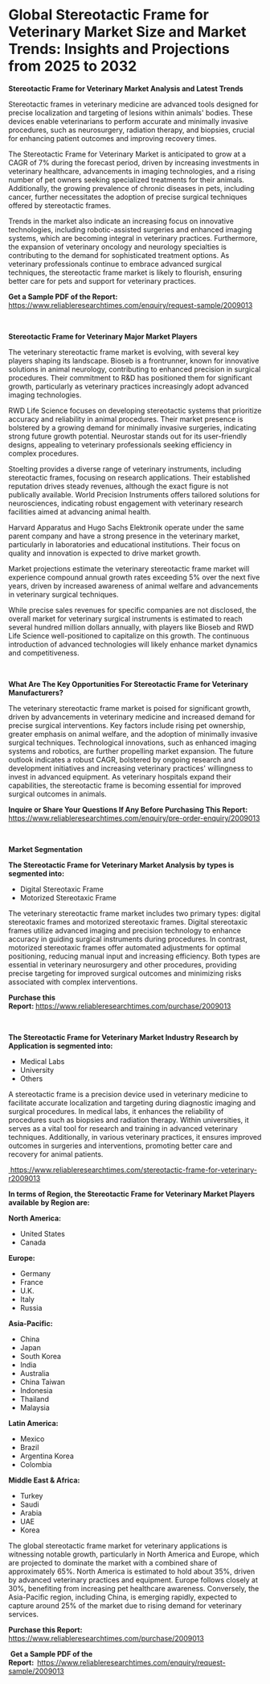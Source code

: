 <p><h1>Global Stereotactic Frame for Veterinary Market Size and Market Trends: Insights and Projections from 2025 to 2032</h1></p><p><strong>Stereotactic Frame for Veterinary Market Analysis and Latest Trends</strong></p>
<p><p>Stereotactic frames in veterinary medicine are advanced tools designed for precise localization and targeting of lesions within animals' bodies. These devices enable veterinarians to perform accurate and minimally invasive procedures, such as neurosurgery, radiation therapy, and biopsies, crucial for enhancing patient outcomes and improving recovery times.</p><p>The Stereotactic Frame for Veterinary Market is anticipated to grow at a CAGR of 7% during the forecast period, driven by increasing investments in veterinary healthcare, advancements in imaging technologies, and a rising number of pet owners seeking specialized treatments for their animals. Additionally, the growing prevalence of chronic diseases in pets, including cancer, further necessitates the adoption of precise surgical techniques offered by stereotactic frames.</p><p>Trends in the market also indicate an increasing focus on innovative technologies, including robotic-assisted surgeries and enhanced imaging systems, which are becoming integral in veterinary practices. Furthermore, the expansion of veterinary oncology and neurology specialties is contributing to the demand for sophisticated treatment options. As veterinary professionals continue to embrace advanced surgical techniques, the stereotactic frame market is likely to flourish, ensuring better care for pets and support for veterinary practices.</p></p>
<p><strong>Get a Sample PDF of the Report:&nbsp;</strong> <a href="https://www.reliableresearchtimes.com/enquiry/request-sample/2009013?utm_campaign=3349&utm_medium=2&utm_source=Github&utm_content=ia&utm_term=16042025&utm_id=stereotactic-frame-for-veterinary">https://www.reliableresearchtimes.com/enquiry/request-sample/2009013</a></p>
<p>&nbsp;</p>
<p><strong>Stereotactic Frame for Veterinary Major Market Players</strong></p>
<p><p>The veterinary stereotactic frame market is evolving, with several key players shaping its landscape. Bioseb is a frontrunner, known for innovative solutions in animal neurology, contributing to enhanced precision in surgical procedures. Their commitment to R&D has positioned them for significant growth, particularly as veterinary practices increasingly adopt advanced imaging technologies.</p><p>RWD Life Science focuses on developing stereotactic systems that prioritize accuracy and reliability in animal procedures. Their market presence is bolstered by a growing demand for minimally invasive surgeries, indicating strong future growth potential. Neurostar stands out for its user-friendly designs, appealing to veterinary professionals seeking efficiency in complex procedures.</p><p>Stoelting provides a diverse range of veterinary instruments, including stereotactic frames, focusing on research applications. Their established reputation drives steady revenues, although the exact figure is not publically available. World Precision Instruments offers tailored solutions for neurosciences, indicating robust engagement with veterinary research facilities aimed at advancing animal health.</p><p>Harvard Apparatus and Hugo Sachs Elektronik operate under the same parent company and have a strong presence in the veterinary market, particularly in laboratories and educational institutions. Their focus on quality and innovation is expected to drive market growth.</p><p>Market projections estimate the veterinary stereotactic frame market will experience compound annual growth rates exceeding 5% over the next five years, driven by increased awareness of animal welfare and advancements in veterinary surgical techniques.</p><p>While precise sales revenues for specific companies are not disclosed, the overall market for veterinary surgical instruments is estimated to reach several hundred million dollars annually, with players like Bioseb and RWD Life Science well-positioned to capitalize on this growth. The continuous introduction of advanced technologies will likely enhance market dynamics and competitiveness.</p></p>
<p>&nbsp;</p>
<p><strong>What Are The Key Opportunities For Stereotactic Frame for Veterinary Manufacturers?</strong></p>
<p><p>The veterinary stereotactic frame market is poised for significant growth, driven by advancements in veterinary medicine and increased demand for precise surgical interventions. Key factors include rising pet ownership, greater emphasis on animal welfare, and the adoption of minimally invasive surgical techniques. Technological innovations, such as enhanced imaging systems and robotics, are further propelling market expansion. The future outlook indicates a robust CAGR, bolstered by ongoing research and development initiatives and increasing veterinary practices' willingness to invest in advanced equipment. As veterinary hospitals expand their capabilities, the stereotactic frame is becoming essential for improved surgical outcomes in animals.</p></p>
<p><strong>Inquire or Share Your Questions If Any Before Purchasing This Report:</strong> <a href="https://www.reliableresearchtimes.com/enquiry/pre-order-enquiry/2009013?utm_campaign=3349&utm_medium=2&utm_source=Github&utm_content=ia&utm_term=16042025&utm_id=stereotactic-frame-for-veterinary">https://www.reliableresearchtimes.com/enquiry/pre-order-enquiry/2009013</a></p>
<p>&nbsp;</p>
<p><strong>Market Segmentation</strong></p>
<p><strong>The Stereotactic Frame for Veterinary Market Analysis by types is segmented into:</strong></p>
<p><ul><li>Digital Stereotaxic Frame</li><li>Motorized Stereotaxic Frame</li></ul></p>
<p><p>The veterinary stereotactic frame market includes two primary types: digital stereotaxic frames and motorized stereotaxic frames. Digital stereotaxic frames utilize advanced imaging and precision technology to enhance accuracy in guiding surgical instruments during procedures. In contrast, motorized stereotaxic frames offer automated adjustments for optimal positioning, reducing manual input and increasing efficiency. Both types are essential in veterinary neurosurgery and other procedures, providing precise targeting for improved surgical outcomes and minimizing risks associated with complex interventions.</p></p>
<p><strong>Purchase this Report:&nbsp;</strong><a href="https://www.reliableresearchtimes.com/purchase/2009013?utm_campaign=3349&utm_medium=2&utm_source=Github&utm_content=ia&utm_term=16042025&utm_id=stereotactic-frame-for-veterinary">https://www.reliableresearchtimes.com/purchase/2009013</a></p>
<p>&nbsp;</p>
<p><strong>The Stereotactic Frame for Veterinary Market Industry Research by Application is segmented into:</strong></p>
<p><ul><li>Medical Labs</li><li>University</li><li>Others</li></ul></p>
<p><p>A stereotactic frame is a precision device used in veterinary medicine to facilitate accurate localization and targeting during diagnostic imaging and surgical procedures. In medical labs, it enhances the reliability of procedures such as biopsies and radiation therapy. Within universities, it serves as a vital tool for research and training in advanced veterinary techniques. Additionally, in various veterinary practices, it ensures improved outcomes in surgeries and interventions, promoting better care and recovery for animal patients.</p></p>
<p><a href="https://www.reliableresearchtimes.com/stereotactic-frame-for-veterinary-r2009013?utm_campaign=3349&utm_medium=2&utm_source=Github&utm_content=ia&utm_term=16042025&utm_id=stereotactic-frame-for-veterinary">&nbsp;https://www.reliableresearchtimes.com/stereotactic-frame-for-veterinary-r2009013</a></p>
<p><strong>In terms of Region, the Stereotactic Frame for Veterinary Market Players available by Region are:</strong></p>
<p>
    <p> <strong> North America: </strong>
        <ul>
            <li>United States</li>
            <li>Canada</li>
        </ul>
        </p> 
    <p> <strong> Europe: </strong>
        <ul>
            <li>Germany</li>
            <li>France</li>
            <li>U.K.</li>
            <li>Italy</li>
            <li>Russia</li>
        </ul>
        </p> 
    <p> <strong> Asia-Pacific: </strong>
        <ul>
            <li>China</li>
            <li>Japan</li>
            <li>South Korea</li>
            <li>India</li>
            <li>Australia</li>
            <li>China Taiwan</li>
            <li>Indonesia</li>
            <li>Thailand</li>
            <li>Malaysia</li>
        </ul>
        </p> 
    <p> <strong> Latin America: </strong>
        <ul>
            <li>Mexico</li>
            <li>Brazil</li>
            <li>Argentina Korea</li>
            <li>Colombia</li>
        </ul>
        </p> 
    <p> <strong> Middle East & Africa: </strong>
        <ul>
            <li>Turkey</li>
            <li>Saudi</li>
            <li>Arabia</li>
            <li>UAE</li>
            <li>Korea</li>
        </ul>
    </p>
    </p>
<p><p>The global stereotactic frame market for veterinary applications is witnessing notable growth, particularly in North America and Europe, which are projected to dominate the market with a combined share of approximately 65%. North America is estimated to hold about 35%, driven by advanced veterinary practices and equipment. Europe follows closely at 30%, benefiting from increasing pet healthcare awareness. Conversely, the Asia-Pacific region, including China, is emerging rapidly, expected to capture around 25% of the market due to rising demand for veterinary services.</p></p>
<p><strong>Purchase this Report: </strong><a href="https://www.reliableresearchtimes.com/purchase/2009013?utm_campaign=3349&utm_medium=2&utm_source=Github&utm_content=ia&utm_term=16042025&utm_id=stereotactic-frame-for-veterinary">https://www.reliableresearchtimes.com/purchase/2009013</a></p>
<p>&nbsp;<strong>Get a Sample PDF of the Report:&nbsp;&nbsp;</strong><a href="https://www.reliableresearchtimes.com/enquiry/request-sample/2009013?utm_campaign=3349&utm_medium=2&utm_source=Github&utm_content=ia&utm_term=16042025&utm_id=stereotactic-frame-for-veterinary">https://www.reliableresearchtimes.com/enquiry/request-sample/2009013</a></p>
<p><strong></strong></p>
<p><p></p><p></p><p></p></p>